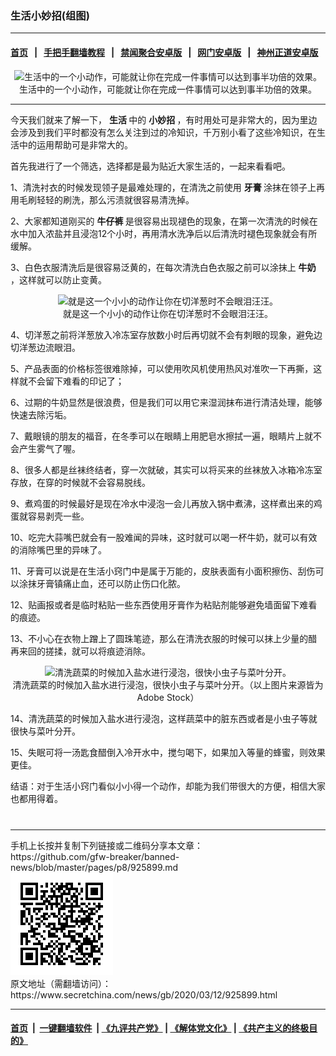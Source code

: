 ### 生活小妙招(组图)
------------------------

#### [首页](https://github.com/gfw-breaker/banned-news/blob/master/README.md) &nbsp;&nbsp;|&nbsp;&nbsp; [手把手翻墙教程](https://github.com/gfw-breaker/guides/wiki) &nbsp;&nbsp;|&nbsp;&nbsp; [禁闻聚合安卓版](https://github.com/gfw-breaker/bn-android) &nbsp;&nbsp;|&nbsp;&nbsp; [网门安卓版](https://github.com/oGate2/oGate) &nbsp;&nbsp;|&nbsp;&nbsp; [神州正道安卓版](https://github.com/SzzdOgate/update) 



<div class="article_right" style="fone-color:#000">
 <p style="text-align:center">
  <img alt="生活中的一个小动作，可能就让你在完成一件事情可以达到事半功倍的效果。" src="//img3.secretchina.com/pic/2020/3-11/p2645531a779379567-ss.jpg"/>
  <br>
   生活中的一个小动作，可能就让你在完成一件事情可以达到事半功倍的效果。
   <span id="hideid" name="hideid" style="color:red;display:none;">
    <span href="https://www.secretchina.com">
    </span>
   </span>
  </br>
 </p>
 <div id="txt-mid1-t21-2017">
  

---


  </div>
 </div>
 <p>
  今天我们就来了解一下，
  <strong>
   <span href="https://www.secretchina.com/news/gb/tag/生活" target="_blank">
    生活
   </span>
  </strong>
  中的
  <strong>
   小妙招
  </strong>
  ，有时用处可是非常大的，因为里边会涉及到我们平时都没有怎么关注到过的冷知识，千万别小看了这些冷知识，在生活中的运用帮助可是非常大的。
  <span id="hideid" name="hideid" style="color:red;display:none;">
   <span href="https://www.secretchina.com">
   </span>
  </span>
 </p>
 <p>
  首先我进行了一个筛选，选择都是最为贴近大家生活的，一起来看看吧。
 </p>
 <p>
  1、清洗衬衣的时候发现领子是最难处理的，在清洗之前使用
  <strong>
   <span href="https://www.secretchina.com/news/gb/tag/牙膏" target="_blank">
    牙膏
   </span>
  </strong>
  涂抹在领子上再用毛刷轻轻的刷洗，那么污渍就很容易清洗掉。
 </p>
 <p>
  2、大家都知道刚买的
  <strong>
   <span href="https://www.secretchina.com/news/gb/tag/牛仔裤" target="_blank">
    牛仔裤
   </span>
  </strong>
  是很容易出现褪色的现象，在第一次清洗的时候在水中加入浓盐并且浸泡12个小时，再用清水洗净后以后清洗时褪色现象就会有所缓解。
 </p>
 <p>
  3、白色衣服清洗后是很容易泛黄的，在每次清洗白色衣服之前可以涂抹上
  <strong>
   <span href="https://www.secretchina.com/news/gb/tag/牛奶" target="_blank">
    牛奶
   </span>
  </strong>
  ，这样就可以防止变黄。
 </p>
 <p style="text-align:center">
  <img alt="就是这一个小小的动作让你在切洋葱时不会眼泪汪汪。" src="//img3.secretchina.com/pic/2020/3-11/p2645541a727003439-ss.jpg"/>
  <br>
   就是这一个小小的动作让你在切洋葱时不会眼泪汪汪。
  </br>
 </p>
 <p>
  4、切洋葱之前将洋葱放入冷冻室存放数小时后再切就不会有刺眼的现象，避免边切洋葱边流眼泪。
 </p>
 <p>
  5、产品表面的价格标签很难除掉，可以使用吹风机使用热风对准吹一下再撕，这样就不会留下难看的印记了；
 </p>
 <p>
  6、过期的牛奶显然是很浪费，但是我们可以用它来湿润抹布进行清洁处理，能够快速去除污垢。
 </p>
 <p>
  7、戴眼镜的朋友的福音，在冬季可以在眼睛上用肥皂水擦拭一遍，眼睛片上就不会产生雾气了喔。
 </p>
 <p>
  8、很多人都是丝袜终结者，穿一次就破，其实可以将买来的丝袜放入冰箱冷冻室存放，在穿的时候就不会容易脱线。
 </p>
 <p>
  9、煮鸡蛋的时候最好是现在冷水中浸泡一会儿再放入锅中煮沸，这样煮出来的鸡蛋就容易剥壳一些。
 </p>
 <p>
  10、吃完大蒜嘴巴就会有一股难闻的异味，这时就可以喝一杯牛奶，就可以有效的消除嘴巴里的异味了。
 </p>
 <p>
  11、牙膏可以说是在生活小窍门中是属于万能的，皮肤表面有小面积擦伤、刮伤可以涂抹牙膏镇痛止血，还可以防止伤口化脓。
 </p>
 <p>
  12、贴画报或者是临时粘贴一些东西使用牙膏作为粘贴剂能够避免墙面留下难看的痕迹。
 </p>
 <p>
  13、不小心在衣物上蹭上了圆珠笔迹，那么在清洗衣服的时候可以抹上少量的醋再来回的搓揉，就可以将痕迹消除。
 </p>
 <p style="text-align:center">
  <img alt="清洗蔬菜的时候加入盐水进行浸泡，很快小虫子与菜叶分开。" src="//img3.secretchina.com/pic/2020/3-11/p2645561a130704192-ss.jpg"/>
  <br>
   清洗蔬菜的时候加入盐水进行浸泡，很快小虫子与菜叶分开。（以上图片来源皆为Adobe Stock）
  </br>
 </p>
 <p>
  14、清洗蔬菜的时候加入盐水进行浸泡，这样蔬菜中的脏东西或者是小虫子等就很快与菜叶分开。
 </p>
 <p>
  15、失眠可将一汤匙食醋倒入冷开水中，搅匀喝下，如果加入等量的蜂蜜，则效果更佳。
 </p>
 <p>
  结语：对于生活小窍门看似小小得一个动作，却能为我们带很大的方便，相信大家也都用得着。
  <center>
   <div>
    <div id="txt-mid2-t22-2017" style="display: block;  max-height: 351px;  overflow: hidden;">
     <div id="SC-21xxx">
     </div>
     <ins class="adsbygoogle" data-ad-client="ca-pub-1276641434651360" data-ad-format="auto" data-ad-slot="4301710469" data-full-width-responsive="true" style="display:block">
     </ins>
    </div>
   </div>
  </center>
  <div style="padding-top:12px;">
  </div>
 </p>
</div>

<hr/>
手机上长按并复制下列链接或二维码分享本文章：<br/>
https://github.com/gfw-breaker/banned-news/blob/master/pages/p8/925899.md <br/>
<a href='https://github.com/gfw-breaker/banned-news/blob/master/pages/p8/925899.md'><img src='https://github.com/gfw-breaker/banned-news/blob/master/pages/p8/925899.md.png'/></a> <br/>
原文地址（需翻墙访问）：https://www.secretchina.com/news/gb/2020/03/12/925899.html


------------------------
#### [首页](https://github.com/gfw-breaker/banned-news/blob/master/README.md) &nbsp;|&nbsp; [一键翻墙软件](https://github.com/gfw-breaker/nogfw/blob/master/README.md) &nbsp;| [《九评共产党》](https://github.com/gfw-breaker/9ping.md/blob/master/README.md#九评之一评共产党是什么) | [《解体党文化》](https://github.com/gfw-breaker/jtdwh.md/blob/master/README.md) | [《共产主义的终极目的》](https://github.com/gfw-breaker/gczydzjmd.md/blob/master/README.md)


<img src='http://gfw-breaker.win/banned-news/pages/p8/925899.md' width='0px' height='0px'/>